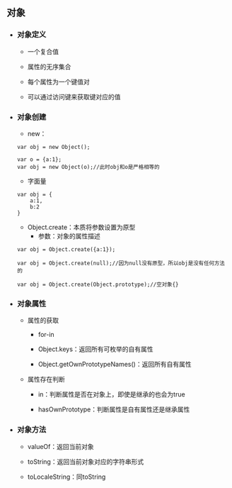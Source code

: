 ## 对象

* ### 对象定义

  * 一个复合值

  * 属性的无序集合

  * 每个属性为一个键值对

  * 可以通过访问键来获取键对应的值
* ### 对象创建

  * new：

  ```
  var obj = new Object();

  var o = {a:1};
  var obj = new Object(o);//此时obj和o是严格相等的
  ```

  * 字面量

  ```
  var obj = {
      a:1,
      b:2
  }
  ```

  * Object.create：本质将参数设置为原型
    * 参数：对象的属性描述

  ```
  var obj = Object.create({a:1});

  var obj = Object.create(null);//因为null没有原型，所以obj是没有任何方法的

  var obj = Object.create(Object.prototype);//空对象{}
  ```
* ### 对象属性

  * 属性的获取

    * for-in

    * Object.keys：返回所有可枚举的自有属性

    * Object.getOwnPrototypeNames\(\)：返回所有自有属性

  * 属性存在判断

    * in：判断属性是否在对象上，即使是继承的也会为true

    * hasOwnPrototype：判断属性是自有属性还是继承属性
* ### 对象方法

  * valueOf：返回当前对象

  * toString：返回当前对象对应的字符串形式

  * toLocaleString：同toString



